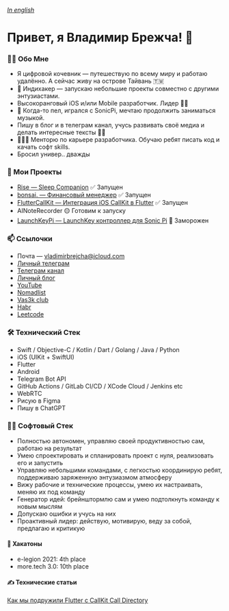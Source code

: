 *[In english](README.md)*

# Привет, я Владимир Брежча! 👋

### 🙋‍♂️ Обо Мне

- Я цифровой кочевник — путешествую по всему миру и работаю удалённо. А сейчас живу на острове Тайвань 🇹🇼
- 💎 Индихакер — запускаю небольшие проекты совместно с другими энтузиастами.
- Высокоранговый iOS и/или Mobile разработчик. Лидер 💪🏻
- 🎹 Когда-то пел, игрался с SonicPi, мечтаю продолжить заниматься музыкой.
- Пишу в блог и в телеграм канал, учусь развивать своё медиа и делать интересные тексты ✍🏻
- 👨🏻‍🏫 Менторю по карьере разработчика. Обучаю ребят писать код и качать софт skills.
- Бросил универ.. дважды

### 🚀 Мои Проекты

- [Rise — Sleep Companion](https://rise.vladimirbrejcha.com) ✅ Запущен
- [bonsai. — Финансовый менеджер](https://github.com/appbonsai) ✅ Запущен
- [FlutterCallKit — Интеграция iOS CallKit в Flutter](https://github.com/voximplant/flutter_callkit) ✅ Запущен
- AINoteRecorder 🟡 Готовим к запуску
- [LaunchKeyPi — LaunchKey контроллер для Sonic Pi](https://github.com/VladimirBrejcha/LaunchkeyPi) 🛑 Заморожен

### 📫 Ссылочки

- Почта — vladimirbrejcha@icloud.com
- [Личный телеграм](https://t.me/vladimirbrejcha)
- [Телеграм канал](https://t.me/BrejchaBlog)
- [Личный блог](https://blog.vladimirbrejcha.com)
- [YouTube](https://www.youtube.com/channel/UCDJwCJh79cpUhHRS0hUDQQw)
- [Nomadlist](https://nomadlist.com/@vladimirbrejcha)
- [Vas3k club](https://vas3k.club/user/VladimirBrejcha/)
- [Habr](https://habr.com/ru/users/VladimirBrejcha/)
- [Leetcode](https://leetcode.com/VladimirBrejcha/)

### 🛠 Технический Стек

- Swift / Objective-C / Kotlin / Dart / Golang / Java / Python
- iOS (UIKit + SwiftUI)
- Flutter
- Android
- Telegram Bot API
- GitHub Actions / GitLab CI/CD / XCode Cloud / Jenkins etc
- WebRTC
- Рисую в Figma
- Пишу в ChatGPT

### 🧘🏻 Софтовый Стек

- Полностью автономен, управляю своей продуктивностью сам, работаю на результат
- Умею спроектировать и спланировать проект с нуля, реализовать его и запустить
- Управляю небольшими командами, с легкостью координирую ребят, поддерживаю заряженную энтузиазмом атмосферу
- Вижу рабочие и технические процессы, умею их настраивать, меняю их под команду
- Генератор идей: брейнштормлю сам и умею подтолкнуть команду к новым мыслям
- Допускаю ошибки и учусь на них
- Проактивный лидер: действую, мотивирую, веду за собой, предлагаю и критикую

#### 🤺 Хакатоны

- e-legion 2021: 4th place
- more.tech 3.0: 10th place

#### ✍️ Технические статьи

[Как мы подружили Flutter с CallKit Call Directory](https://habr.com/ru/company/Voximplant/blog/553422/)

